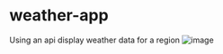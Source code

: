 # weather-app
Using an api display weather data for a region
![image](https://user-images.githubusercontent.com/51924529/126871195-d9cd7d4c-6194-460c-8af6-ec051ba92c5f.png)

